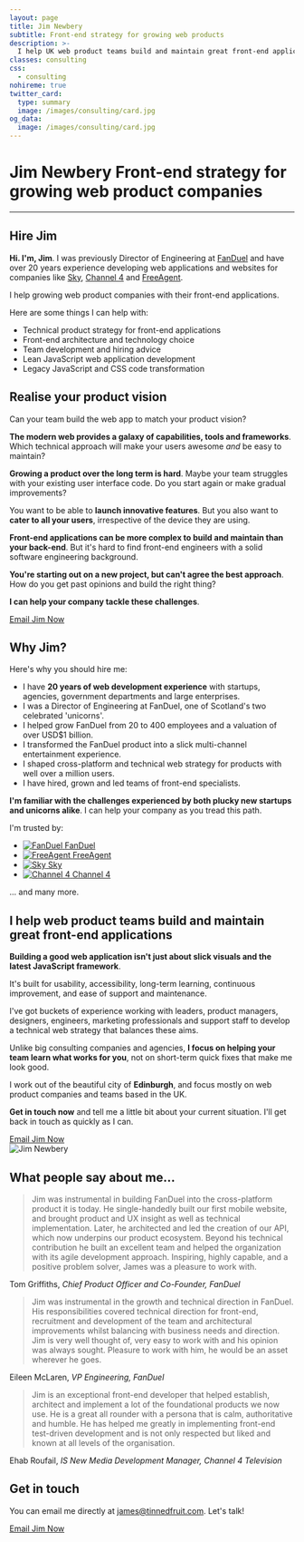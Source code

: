 ```yaml
---
layout: page
title: Jim Newbery
subtitle: Front-end strategy for growing web products
description: >-
  I help UK web product teams build and maintain great front-end applications
classes: consulting
css:
  - consulting
nohireme: true
twitter_card:
  type: summary
  image: /images/consulting/card.jpg
og_data:
  image: /images/consulting/card.jpg
---
```


<h1>
  <span>Jim Newbery</span>
  <span class="consulting__subtitle">Front-end strategy for growing web product companies</span>
</h1>

---


## Hire Jim

__Hi. I'm, Jim__. I was previously Director of Engineering at [FanDuel](https://www.fanduel.com/) and have over 20 years experience developing web applications and websites for companies like [Sky](https://www.sky.com/), [Channel 4](http://www.channel4.com/) and [FreeAgent](https://www.freeagent.com/).

I help growing web product companies with their front-end applications.

Here are some things I can help with:

* Technical product strategy for front-end applications
* Front-end architecture and technology choice
* Team development and hiring advice
* Lean JavaScript web application development
* Legacy JavaScript and CSS code transformation

## Realise your product vision

Can your team build the web app to match your product vision?

__The modern web provides a galaxy of capabilities, tools and frameworks__. Which technical approach will make your users awesome _and_ be easy to maintain?

__Growing a product over the long term is hard__. Maybe your team struggles with your existing user interface code. Do you start again or make gradual improvements?

You want to be able to __launch innovative features__. But you also want to __cater to all your users__, irrespective of the device they are using.

__Front-end applications can be more complex to build and maintain than your back-end__. But it's hard to find front-end engineers with a solid software engineering background.

__You're starting out on a new project, but can't agree the best approach__. How do you get past opinions and build the right thing?

__I can help your company tackle these challenges__.

<div class="align-center mtb">
  <a class="button button--secondary button--wide" href="mailto:james@tinnedfruit.com">Email Jim Now</a>
</div>

## Why Jim?

Here's why you should hire me:

* I have __20 years of web development experience__ with startups, agencies, government departments and large enterprises.
* I was a Director of Engineering at FanDuel, one of Scotland's two celebrated 'unicorns'.
* I helped grow FanDuel from 20 to 400 employees and a valuation of over USD$1 billion.
* I transformed the FanDuel product into a slick multi-channel entertainment experience.
* I shaped cross-platform and technical web strategy for products with well over a million users.
* I have hired, grown and led teams of front-end specialists.

__I'm familiar with the challenges experienced by both plucky new startups and unicorns alike__. I can help your company as you tread this path.

I'm trusted by:

<div class="clients">
  <ul class="clients-list">
    <li class="clients-list__item">
      <a href="https://www.fanduel.com" class="clients-list__link" title="FanDuel">
        <img src="/images/consulting/fanduel.svg" class="clients-list__logo" alt="FanDuel" />
        <span class="clients-list__label">FanDuel</span>
      </a>
    </li>
    <li class="clients-list__item">
      <a href="https://www.freeagent.com" class="clients-list__link" title="FreeAgent">
        <img src="/images/consulting/freeagent.svg" class="clients-list__logo" alt="FreeAgent" />
        <span class="clients-list__label">FreeAgent</span>
      </a>
    </li>
    <li class="clients-list__item">
      <a href="https://www.sky.com" class="clients-list__link" title="Sky">
        <img src="/images/consulting/sky.svg" class="clients-list__logo" alt="Sky" />
        <span class="clients-list__label">Sky</span>
      </a>
    </li>
    <li class="clients-list__item">
      <a href="http://www.channel4.com/" class="clients-list__link" title="Channel 4">
        <img src="/images/consulting/channel4.svg" class="clients-list__logo" alt="Channel 4" />
        <span class="clients-list__label">Channel 4</span>
      </a>
    </li>
  </ul>
</div>

... and many more.

## I help web product teams build and maintain great front-end applications

__Building a good web application isn't just about slick visuals and the latest JavaScript framework__.

It's built for usability, accessibility, long-term learning, continuous improvement, and ease of support and maintenance.

I've got buckets of experience working with leaders, product managers, designers, engineers, marketing professionals and support staff to develop a technical web strategy that balances these aims.

Unlike big consulting companies and agencies, __I focus on helping your team learn what works for you__, not on short-term quick fixes that make me look good.

I work out of the beautiful city of __Edinburgh__, and focus mostly on web product companies and teams based in the UK.

__Get in touch now__ and tell me a little bit about your current situation. I'll get back in touch as quickly as I can.

<div class="align-center mtb">
  <a class="button button--secondary button--wide" href="mailto:james@tinnedfruit.com">Email Jim Now</a>
</div>

<div class="align-center mtb">
  <img class="avatar avatar--medium" src="/images/main/avatar.jpg" alt="Jim Newbery">
</div>


## What people say about me...

> Jim was instrumental in building FanDuel into the cross-platform product it is today. He single-handedly built our first mobile website, and brought product and UX insight as well as technical implementation. Later, he architected and led the creation of our API, which now underpins our product ecosystem. Beyond his technical contribution he built an excellent team and helped the organization with its agile development approach. Inspiring, highly capable, and a positive problem solver, James was a pleasure to work with.

Tom Griffiths, _Chief Product Officer and Co-Founder, FanDuel_

> Jim was instrumental in the growth and technical direction in FanDuel. His responsibilities covered technical direction for front-end, recruitment and development of the team and architectural improvements whilst balancing with business needs and direction. Jim is very well thought of, very easy to work with and his opinion was always sought. Pleasure to work with him, he would be an asset wherever he goes.

Eileen McLaren, _VP Engineering, FanDuel_

> Jim is an exceptional front-end developer that helped establish, architect and implement a lot of the foundational products we now use. He is a great all rounder with a persona that is calm, authoritative and humble. He has helped me greatly in implementing front-end test-driven development and is not only respected but liked and known at all levels of the organisation.

Ehab Roufail, _IS New Media Development Manager, Channel 4 Television_

## Get in touch

You can email me directly at [james@tinnedfruit.com](mailto:james@tinnedfruit.com). Let's talk!

<div class="align-center mtb">
  <a class="button button--secondary button--wide" href="mailto:james@tinnedfruit.com">Email Jim Now</a>
</div>
